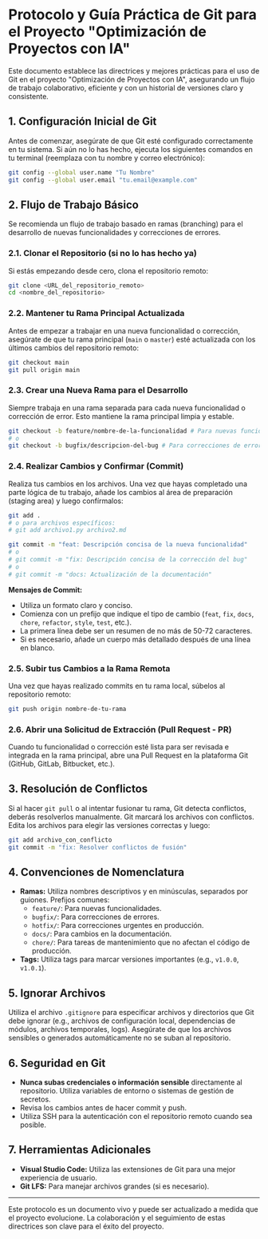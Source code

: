 # Protocolo y Guía Práctica de Git para el Proyecto "Optimización de Proyectos con IA"

Este documento establece las directrices y mejores prácticas para el uso de Git en el proyecto "Optimización de Proyectos con IA", asegurando un flujo de trabajo colaborativo, eficiente y con un historial de versiones claro y consistente.

## 1. Configuración Inicial de Git

Antes de comenzar, asegúrate de que Git esté configurado correctamente en tu sistema. Si aún no lo has hecho, ejecuta los siguientes comandos en tu terminal (reemplaza con tu nombre y correo electrónico):

```bash
git config --global user.name "Tu Nombre"
git config --global user.email "tu.email@example.com"
```

## 2. Flujo de Trabajo Básico

Se recomienda un flujo de trabajo basado en ramas (branching) para el desarrollo de nuevas funcionalidades y correcciones de errores.

### 2.1. Clonar el Repositorio (si no lo has hecho ya)

Si estás empezando desde cero, clona el repositorio remoto:

```bash
git clone <URL_del_repositorio_remoto>
cd <nombre_del_repositorio>
```

### 2.2. Mantener tu Rama Principal Actualizada

Antes de empezar a trabajar en una nueva funcionalidad o corrección, asegúrate de que tu rama principal (`main` o `master`) esté actualizada con los últimos cambios del repositorio remoto:

```bash
git checkout main
git pull origin main
```

### 2.3. Crear una Nueva Rama para el Desarrollo

Siempre trabaja en una rama separada para cada nueva funcionalidad o corrección de error. Esto mantiene la rama principal limpia y estable.

```bash
git checkout -b feature/nombre-de-la-funcionalidad # Para nuevas funcionalidades
# o
git checkout -b bugfix/descripcion-del-bug # Para correcciones de errores
```

### 2.4. Realizar Cambios y Confirmar (Commit)

Realiza tus cambios en los archivos. Una vez que hayas completado una parte lógica de tu trabajo, añade los cambios al área de preparación (staging area) y luego confírmalos:

```bash
git add .
# o para archivos específicos:
# git add archivo1.py archivo2.md

git commit -m "feat: Descripción concisa de la nueva funcionalidad"
# o
# git commit -m "fix: Descripción concisa de la corrección del bug"
# o
# git commit -m "docs: Actualización de la documentación"
```

**Mensajes de Commit:**
*   Utiliza un formato claro y conciso.
*   Comienza con un prefijo que indique el tipo de cambio (`feat`, `fix`, `docs`, `chore`, `refactor`, `style`, `test`, etc.).
*   La primera línea debe ser un resumen de no más de 50-72 caracteres.
*   Si es necesario, añade un cuerpo más detallado después de una línea en blanco.

### 2.5. Subir tus Cambios a la Rama Remota

Una vez que hayas realizado commits en tu rama local, súbelos al repositorio remoto:

```bash
git push origin nombre-de-tu-rama
```

### 2.6. Abrir una Solicitud de Extracción (Pull Request - PR)

Cuando tu funcionalidad o corrección esté lista para ser revisada e integrada en la rama principal, abre una Pull Request en la plataforma Git (GitHub, GitLab, Bitbucket, etc.).

## 3. Resolución de Conflictos

Si al hacer `git pull` o al intentar fusionar tu rama, Git detecta conflictos, deberás resolverlos manualmente. Git marcará los archivos con conflictos. Edita los archivos para elegir las versiones correctas y luego:

```bash
git add archivo_con_conflicto
git commit -m "fix: Resolver conflictos de fusión"
```

## 4. Convenciones de Nomenclatura

*   **Ramas:** Utiliza nombres descriptivos y en minúsculas, separados por guiones. Prefijos comunes:
    *   `feature/`: Para nuevas funcionalidades.
    *   `bugfix/`: Para correcciones de errores.
    *   `hotfix/`: Para correcciones urgentes en producción.
    *   `docs/`: Para cambios en la documentación.
    *   `chore/`: Para tareas de mantenimiento que no afectan el código de producción.
*   **Tags:** Utiliza tags para marcar versiones importantes (e.g., `v1.0.0`, `v1.0.1`).

## 5. Ignorar Archivos

Utiliza el archivo `.gitignore` para especificar archivos y directorios que Git debe ignorar (e.g., archivos de configuración local, dependencias de módulos, archivos temporales, logs). Asegúrate de que los archivos sensibles o generados automáticamente no se suban al repositorio.

## 6. Seguridad en Git

*   **Nunca subas credenciales o información sensible** directamente al repositorio. Utiliza variables de entorno o sistemas de gestión de secretos.
*   Revisa los cambios antes de hacer commit y push.
*   Utiliza SSH para la autenticación con el repositorio remoto cuando sea posible.

## 7. Herramientas Adicionales

*   **Visual Studio Code:** Utiliza las extensiones de Git para una mejor experiencia de usuario.
*   **Git LFS:** Para manejar archivos grandes (si es necesario).

---

Este protocolo es un documento vivo y puede ser actualizado a medida que el proyecto evolucione. La colaboración y el seguimiento de estas directrices son clave para el éxito del proyecto.